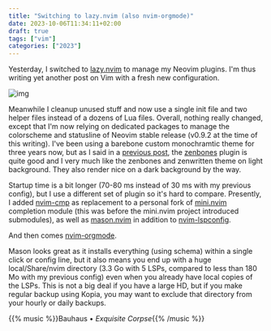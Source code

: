 ```yaml
---
title: "Switching to lazy.nvim (also nvim-orgmode)"
date: 2023-10-06T11:34:11+02:00
draft: true
tags: ["vim"]
categories: ["2023"]
---
```


Yesterday, I switched to [lazy.nvim](https://github.com/folke/lazy.nvim) to manage my Neovim plugins. I'm thus writing yet another post on Vim with a fresh new configuration.

![img](/img/2023-10-06-21-40-30.png)

Meanwhile I cleanup unused stuff and now use a single init file and two helper files instead of a dozens of Lua files. Overall, nothing really changed, except that I'm now relying on dedicated packages to manage the colorscheme and statusline of Neovim stable release (v0.9.2 at the time of this writing). I've been using a barebone custom monochramtic theme for three years now, but as I said in a [previous post](/post/unified-colors-of-tuis/), the [zenbones](https://github.com/mcchrish/zenbones.nvim) plugin is quite good and I very much like the zenbones and zenwritten theme on light background. They also render nice on a dark background by the way.

Startup time is a bit longer (70-80 ms instead of 30 ms with my previous config), but I use a different set of plugin so it's hard to compare. Presently, I added [nvim-cmp](https://github.com/hrsh7th/nvim-cmp) as replacement to a personal fork of [mini.nvim]() completion module (this was before the mini.nvim project introduced submodules), as well as [mason.nvim](https://github.com/williamboman/mason.nvim) in addition to [nvim-lspconfig](https://github.com/neovim/nvim-lspconfig).

And then comes [nvim-orgmode](https://github.com/nvim-orgmode/orgmode).

Mason looks great as it installs everything (using schema) within a single click or config line, but it also means you end up with a huge local/Share/nvim directory (3.3 Go with 5 LSPs, compared to less than 180 Mo with my previous config) even when you already have local copies of the LSPs. This is not a big deal if you have a large HD, but if you make regular backup using Kopia, you may want to exclude that directory from your hourly or daily backups.

{{% music %}}Bauhaus • _Exquisite Corpse_{{% /music %}}
